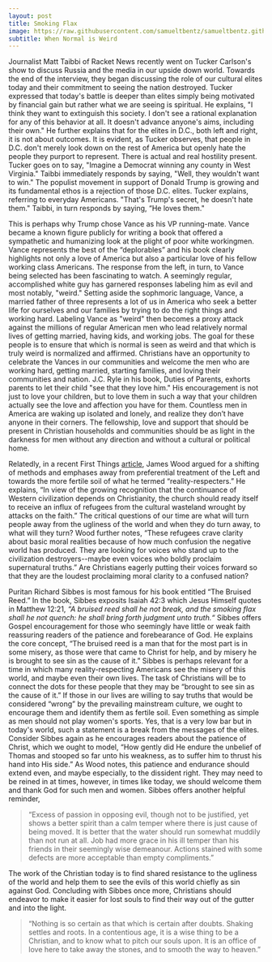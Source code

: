 ```yaml
---
layout: post
title: Smoking Flax
image: https://raw.githubusercontent.com/samueltbentz/samueltbentz.github.io/master/images/scythe.jpg
subtitle: When Normal is Weird
---
```


Journalist Matt Taibbi of Racket News recently went on Tucker Carlson's show to discuss Russia and the media in our upside down world. Towards the end of the interview, they began discussing the role of our cultural elites today and their commitment to seeing the nation destroyed. Tucker expressed that today's battle is deeper than elites simply being motivated by financial gain but rather what we are seeing is spiritual. He explains, "I think they want to extinguish this society. I don't see a rational explanation for any of this behavior at all. It doesn't advance anyone's aims, including their own." He further explains that for the elites in D.C., both left and right, it is not about outcomes. It is evident, as Tucker observes, that people in D.C. don't merely look down on the rest of America but openly hate the people they purport to represent. There is actual and real hostility present. Tucker goes on to say, "Imagine a Democrat winning any county in West Virginia." Taibbi immediately responds by saying, "Well, they wouldn't want to win." The populist movement in support of Donald Trump is growing and its fundamental ethos is a rejection of those D.C. elites. Tucker explains, referring to everyday Americans. "That's Trump's secret, he doesn't hate them." Taibbi, in turn responds by saying, “He loves them."

This is perhaps why Trump chose Vance as his VP running-mate. Vance became a known figure publicly for writing a book that offered a sympathetic and humanizing look at the plight of poor white workingmen. Vance represents the best of the “deplorables” and his book clearly highlights not only a love of America but also a particular love of his fellow working class Americans. The response from the left, in turn, to Vance being selected has been fascinating to watch. A seemingly regular, accomplished white guy has garnered responses labeling him as evil and most notably, "weird." Setting aside the sophmoric language, Vance, a married father of three represents a lot of us in America who seek a better life for ourselves and our families by trying to do the right things and working hard. Labeling Vance as "weird" then becomes a proxy attack against the millions of regular American men who lead relatively normal lives of getting married, having kids, and working jobs. The goal for these people is to ensure that which is normal is seen as weird and that which is truly weird is normalized and affirmed. Christians have an opportunity to celebrate the Vances in our communities and welcome the men who are working hard, getting married, starting families, and loving their communities and nation. J.C. Ryle in his book, Duties of Parents, exhorts parents to let their child "see that they love him." His encouragement is not just to love your children, but to love them in such a way that your children actually see the love and affection you have for them. Countless men in America are waking up isolated and lonely, and realize they don’t have anyone in their corners. The fellowship, love and support that should be present in Christian households and communities should be as light in the darkness for men without any direction and without a cultural or political home.

Relatedly, in a recent First Things [article](https://www.firstthings.com/web-exclusives/2024/07/evangelicals-must-stop-their-preferential-treatment-of-the-left), James Wood argued for a shifting of methods and emphases away from preferential treatment of the Left and towards the more fertile soil of what he termed “reality-respecters.” He explains, “In view of the growing recognition that the continuance of Western civilization depends on Christianity, the church should ready itself to receive an influx of refugees from the cultural wasteland wrought by attacks on the faith.” The critical questions of our time are what will turn people away from the ugliness of the world and when they do turn away, to what will they turn? Wood further notes, “These refugees crave clarity about basic moral realities because of how much confusion the negative world has produced. They are looking for voices who stand up to the civilization destroyers--maybe even voices who boldly proclaim supernatural truths.” Are Christians eagerly putting their voices forward so that they are the loudest proclaiming moral clarity to a confused nation?

Puritan Richard Sibbes is most famous for his book entitled “The Bruised Reed.” In the book, Sibbes exposits Isaiah 42:3 which Jesus Himself quotes in Matthew 12:21, *“A bruised reed shall he not break, and the smoking flax shall he not quench: he shall bring forth judgment unto truth.“* Sibbes offers Gospel encouragement for those who seemingly have little or weak faith reassuring readers of the patience and forebearance of God. He explains the core concept, “The bruised reed is a man that for the most part is in some misery, as those were that came to Christ for help, and by misery he is brought to see sin as the cause of it.” Sibbes is perhaps relevant for a time in which many reality-respecting Americans see the misery of this world, and maybe even their own lives. The task of Christians will be to connect the dots for these people that they may be “brought to see sin as the cause of it.” If those in our lives are willing to say truths that would be considered “wrong” by the prevailing mainstream culture, we ought to encourage them and identify them as fertile soil. Even something as simple as men should not play women's sports. Yes, that is a very low bar but in today's world, such a statement is a break from the messages of the elites. Consider Sibbes again as he encourages readers about the patience of Christ, which we ought to model, “How gently did He endure the unbelief of Thomas and stooped so far unto his weakness, as to suffer him to thrust his hand into His side.” As Wood notes, this patience and endurance should extend even, and maybe especially, to the dissident right. They may need to be reined in at times, however, in times like today, we should welcome them and thank God for such men and women. Sibbes offers another helpful reminder, 
>“Excess of passion in opposing evil, though not to be justified, yet shows a better spirit than a calm temper where there is just cause of being moved. It is better that the water should run somewhat muddily than not run at all. Job had more grace in his ill temper than his friends in their seemingly wise demeanour. Actions stained with some defects are more acceptable than empty compliments.”

The work of the Christian today is to find shared resistance to the ugliness of the world and help them to see the evils of this world chiefly as sin against God. Concluding with Sibbes once more, Christians should endeavor to make it easier for lost souls to find their way out of the gutter and into the light.
>“Nothing is so certain as that which is certain after doubts. Shaking settles and roots. In a contentious age, it is a wise thing to be a Christian, and to know what to pitch our souls upon. It is an office of love here to take away the stones, and to smooth the  way to heaven.”

